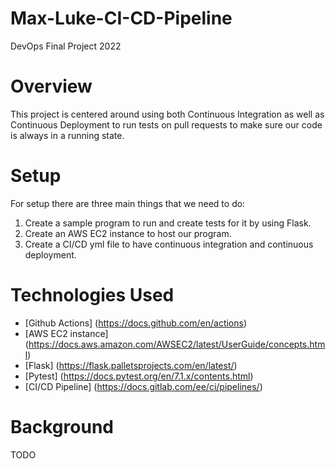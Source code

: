 # Max-Luke-CI-CD-Pipeline
DevOps Final Project 2022
# Overview
This project is centered around using both Continuous Integration as well as Continuous Deployment to run tests on pull requests to make sure our code is always in a running state.
# Setup
For setup there are three main things that we need to do:
1. Create a sample program to run and create tests for it by using Flask.
2. Create an AWS EC2 instance to host our program.
3. Create a CI/CD yml file to have continuous integration and continuous deployment.
# Technologies Used 
- [Github Actions] (https://docs.github.com/en/actions)
- [AWS EC2 instance] (https://docs.aws.amazon.com/AWSEC2/latest/UserGuide/concepts.html)
- [Flask] (https://flask.palletsprojects.com/en/latest/)
- [Pytest] (https://docs.pytest.org/en/7.1.x/contents.html)
- [CI/CD Pipeline] (https://docs.gitlab.com/ee/ci/pipelines/)
# Background
TODO
